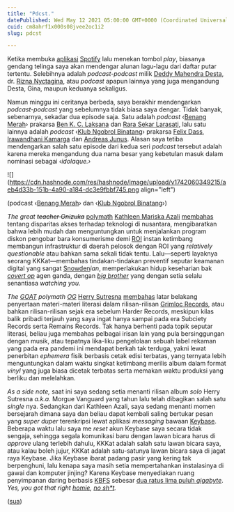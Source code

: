 ```yaml
---
title: "Pdcst."
datePublished: Wed May 12 2021 05:00:00 GMT+0000 (Coordinated Universal Time)
cuid: cm8ahrf1x000s08jvee2oc1i2
slug: pdcst

---
```


Ketika membuka [aplikasi](https://www.spotify.com/download) [Spotify](https://en.wikipedia.org/wiki/Spotify) lalu menekan tombol *play*, biasanya gendang telinga saya akan mendengar alunan lagu-lagu dari daftar putar tertentu. Selebihnya adalah *podcast-podcast* milik [Deddy Mahendra Desta](https://id.wikipedia.org/wiki/Desta), dr. [Rizna Nyctagina](https://id.wikipedia.org/wiki/Nycta_Gina), atau *podcast* apapun lainnya yang juga mengandung Desta, Gina, maupun keduanya sekaligus.

Namun minggu ini ceritanya berbeda, saya berakhir mendengarkan *podcast-podcast* yang sebelumnya tidak biasa saya dengar. Tidak banyak, sebenarnya, sekadar dua episode saja. Satu adalah *podcast* ‹[Benang Merah](https://open.spotify.com/show/0WpmwPsOm8B6A4foKudS3J)› prakarsa [Ben K. C. Laksana](https://www.instagram.com/benlaksana) dan [Rara Sekar Larasati](https://id.wikipedia.org/wiki/Rara_Sekar_Larasati), lalu satu lainnya adalah *podcast* ‹[Klub Ngobrol Binatang](https://open.spotify.com/show/2gEA47HbcQZaLFD3Mkho4u)› prakarsa [Felix Dass](https://felixdass.com/), [Irawandhani Kamarga](https://id.linkedin.com/in/irawandhani-kamarga-8a678533) dan [Andreas Junus](https://id.linkedin.com/in/andreas-junus-3a687429). Alasan saya tetiba mendengarkan salah satu episode dari kedua seri *podcast* tersebut adalah karena mereka mengandung dua nama besar yang kebetulan masuk dalam nominasi sebagai *‹idolaque.›*

![](https://cdn.hashnode.com/res/hashnode/image/upload/v1742060349215/aeb4d33b-151b-4a90-a184-dc3e9fbbf745.png align="left")

(podcast ‹[Benang Merah](http://2g2RwwAQN0RsWl8g6qI0N9)› dan ‹[Klub Ngobrol Binatang](https://open.spotify.com/episode/3Cl5gDPziGI1r6dmsLFUI6)›)

*The great <s>teacher Onizuka</s>* [polymath](https://en.wikipedia.org/wiki/Polymath) [Kathleen Mariska Azali](https://twitter.com/kathleenazali) [membahas](https://open.spotify.com/episode/2g2RwwAQN0RsWl8g6qI0N9) tentang disparitas akses terhadap teknologi di nusantara, mengibaratkan bahwa lebih mudah dan menguntungkan untuk menjalankan program diskon pengobar bara konsumerisme demi [ROI](https://en.wikipedia.org/wiki/Return_on_investment) instan ketimbang membangun infrastruktur di daerah pelosok dengan ROI yang *relatively questionable* atau bahkan sama sekali tidak tentu. Lalu—seperti layaknya seorang KKKat—membahas tindakan-tindakan preventif seputar keamanan digital yang sangat [Snowden](https://twitter.com/Snowden)*ian*, memperlakukan hidup keseharian bak [*covert op*](https://en.wikipedia.org/wiki/Covert_operation) agen ganda, dengan [*big brother*](https://en.wiktionary.org/wiki/Big_Brother#English) yang dengan setia selalu senantiasa *watching you*.

*The* [*GOAT*](https://en.wiktionary.org/wiki/GOAT#Noun) *polymath* [*OG*](https://en.wiktionary.org/wiki/O.G.#Noun) [Herry Sutresna](https://gutterspit.com/) [membahas](https://open.spotify.com/episode/3Cl5gDPziGI1r6dmsLFUI6) latar belakang penyertaan materi-materi literasi dalam rilisan-rilisan [Grimloc Records](https://grimlocrecords.com/), atau bahkan rilisan-rilisan sejak era sebelum Harder Records, meskipun kilas balik pribadi terjauh yang saya ingat hanya sampai pada era Subciety Records serta Remains Records. Tak hanya berhenti pada topik seputar literasi, beliau juga membahas pelbagai irisan lain yang pula bersinggungan dengan musik, atau tepatnya lika-liku pengelolaan sebuah label rekaman yang pada era pandemi ini mendapat berkah tak terduga, yakni lewat penerbitan *ephemera* fisik berbasis cetak edisi terbatas, yang ternyata lebih menguntungkan dalam waktu singkat ketimbang merilis album dalam format *vinyl* yang juga biasa dicetak terbatas serta memakan waktu produksi yang berliku dan melelahkan.

*As a side note,* saat ini saya sedang setia menanti rilisan album *solo* Herry Sutresna *a.k.a.* Morgue Vanguard yang tahun lalu telah dibagikan salah satu *single* nya. Sedangkan dari Kathleen Azali, saya sedang menanti momen bersejarah dimana saya dan beliau dapat kembali saling bertukar pesan yang *super duper* terenkripsi lewat aplikasi *messaging* bawaan [Keybase](https://keybase.io/). Beberapa waktu lalu saya me *reset* akun Keybase saya secara tidak sengaja, sehingga segala komunikasi baru dengan lawan bicara harus di *approve* ulang terlebih dahulu, KKKat adalah salah satu lawan bicara saya, atau kalau boleh jujur, KKKat adalah satu-satunya lawan bicara saya di jagat raya Keybase. Jika Keybase ibarat padang pasir yang kering tak berpenghuni, lalu kenapa saya masih setia mempertahankan instalasinya di gawai dan komputer jinjing? Karena Keybase menyediakan ruang penyimpanan daring berbasis [KBFS](https://keybase.io/blog/kbfs) sebesar [dua ratus lima puluh *gigabyte*](https://book.keybase.io/docs/files#storage). *Yes, you got that right* [*homie*](https://en.wiktionary.org/wiki/homie#Noun)*,* [*no sh\*t*](https://en.wiktionary.org/wiki/no_shit#Interjection)*.*

([sua](https://sua.ist))